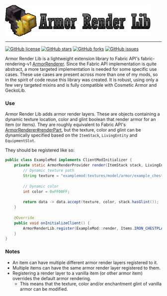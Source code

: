 <img src="img/logo.png" alt="Armor Render Lib" height="100" />
<hr />

[![GitHub license](https://img.shields.io/github/license/CleverNucleus/ArmorRenderLib?style=flat-square)](https://github.com/CleverNucleus/ArmorRenderLib/blob/main/LICENSE)
[![GitHub stars](https://img.shields.io/github/stars/CleverNucleus/ArmorRenderLib?style=flat-square)](https://github.com/CleverNucleus/ArmorRenderLib/stargazers)
[![GitHub forks](https://img.shields.io/github/forks/CleverNucleus/ArmorRenderLib?style=flat-square)](https://github.com/CleverNucleus/ArmorRenderLib/network)
[![GitHub issues](https://img.shields.io/github/issues/CleverNucleus/ArmorRenderLib?style=flat-square)](https://github.com/CleverNucleus/ArmorRenderLib/issues)

Armor Render Lib is a lightweight extension library to Fabric API's fabric-rendering-v1 [ArmorRenderer](https://github.com/FabricMC/fabric/tree/1.18.2/fabric-rendering-v1). Since the Fabric API implementation is quite abstract, a more targeted implementation is needed for some specific use cases. These use cases are present across more than one of my mods, so in the spirit of code reuse this library was created. It is robust, using only a few very targeted mixins and is fully compatible with Cosmetic Armor and GeckoLib.

### Use

Armor Render Lib adds armor render layers. These are objects containing a dynamic texture location, color and glint boolean that render armor for an item (or items). They are roughly equivalent to Fabric API's [ArmorRenderer#renderPart](https://github.com/FabricMC/fabric/blob/f14603e8624d4cb192846321c429cc00c9ef6f55/fabric-rendering-v1/src/main/java/net/fabricmc/fabric/api/client/rendering/v1/ArmorRenderer.java#L69), but the texture, color and glint can be dynamically specified based on the `ItemStack`, `LivingEntity` and `EquipmentSlot`.

They should be registered like so:

```java
public class ExampleMod implements ClientModInitializer {
    private static ArmorRenderProvider render(ItemStack stack, LivingEntity entity, EquipmentSlot slot) {
        // Dynamic texture path
        String texture = "examplemod:textures/model/armor/example_chestplate.png";
        
        // Dynamic color
        int color = 0xFF00FF;
        
        return data -> data.accept(texture, color, stack.hasGlint());
    }
    
    @Override
    public void onInitializeClient() {
        ArmorRenderLib.register(ExampleMod::render, Items.IRON_CHESTPLATE);
    }
}
```

### Notes

- An item can have multiple different armor render layers registered to it.
- Multiple items can have the same armor render layer registered to them.
- Registering a render layer to a vanilla item (or other armor item) overrides the default armor rendering. 
  - This means that the texture, color and/or enchantment glint of vanilla armor can be modified.